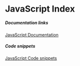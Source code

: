 # JavaScript Index

##### Documentation links

[JavaScript Documentation]('DOCUMENTATION.md')

##### Code snippets

[JavaScript Code snippets]('CODE.md')

